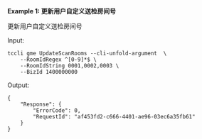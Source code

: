 **Example 1: 更新用户自定义送检房间号**

更新用户自定义送检房间号

Input: 

```
tccli gme UpdateScanRooms --cli-unfold-argument  \
    --RoomIdRegex ^[0-9]*$ \
    --RoomIdString 0001,0002,0003 \
    --BizId 1400000000
```

Output: 
```
{
    "Response": {
        "ErrorCode": 0,
        "RequestId": "af453fd2-c666-4401-ae96-03ec6a35fb61"
    }
}
```

